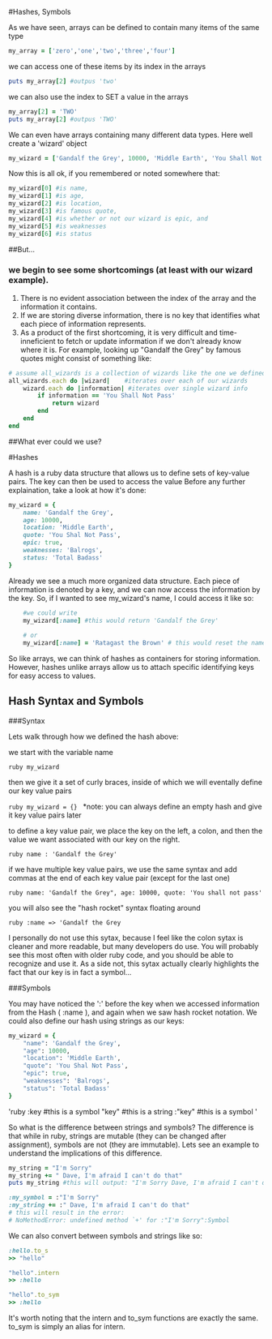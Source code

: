 #Hashes, Symbols

As we have seen, arrays can be defined to contain
	many items of the same type

```ruby 
my_array = ['zero','one','two','three','four']
```


we can access one of these items by its index in the arrays

```ruby 
puts my_array[2] #outpus 'two' 
```


we can also use the index to SET a value in the arrays

```ruby 
my_array[2] = 'TWO'
puts my_array[2] #outpus 'TWO'
```


We can even have arrays containing many different
  data types. Here well create a 'wizard' object

```ruby
my_wizard = ['Gandalf the Grey', 10000, 'Middle Earth', 'You Shall Not Pass', true, 'Balrogs', 'Total Badass']
```


Now this is all ok, if you remembered or noted somewhere that:
```ruby
my_wizard[0] #is name,
my_wizard[1] #is age,
my_wizard[2] #is location,
my_wizard[3] #is famous quote,
my_wizard[4] #is whether or not our wizard is epic, and
my_wizard[5] #is weaknesses
my_wizard[6] #is status
```

##But...
### we begin to see some shortcomings (at least with our wizard example). 

1. There is no evident association between the index of the array and the information it contains.
2. If we are storing diverse information, there is no key that identifies what each piece of information represents.
3. As a product of the first shortcoming, it is very difficult and time-inneficient to fetch or update information if we don't already know where it is. For example, looking up "Gandalf the Grey" by famous quotes might consist of something like:

```ruby
# assume all_wizards is a collection of wizards like the one we defined above
all_wizards.each do |wizard|	#iterates over each of our wizards
	wizard.each do |information| #iterates over single wizard info
		if information == 'You Shall Not Pass'
			return wizard
		end
	end
end
```

##What ever could we use?

#Hashes

A hash is a ruby data structure that allows us to define sets of key-value pairs. The key can then be used to access the value Before any further explaination, take a look at how it's done:

```ruby
my_wizard = {
    name: 'Gandalf the Grey',
    age: 10000,
    location: 'Middle Earth',
    quote: 'You Shal Not Pass',
    epic: true,
    weaknesses: 'Balrogs',
    status: 'Total Badass'
}
```

Already we see a much more organized data structure. Each piece of information is denoted by a key, and we can now access the information by the key. So, if I wanted to see my_wizard's name, I could access it like so: 

```ruby
    #we could write
    my_wizard[:name] #this would return 'Gandalf the Grey'
    
    # or
    my_wizard[:name] = 'Ratagast the Brown' # this would reset the name of the wizard
```

So like arrays, we can think of hashes as containers for storing information. However, hashes unlike arrays allow us to attach  specific identifying keys for easy access to values.

## Hash Syntax and Symbols

###Syntax

Lets walk through how we defined the  hash above:

we start with the variable name

`ruby
my_wizard
`

then we give it a set of curly braces, inside of which we will eventally define our key value pairs

`ruby
my_wizard = {}
`
    *note: you can always define an empty hash and give it key value pairs later
    
to define a key value pair, we place the key on the left, a colon, and then the value we want associated with our key on the right.

`ruby
name : 'Gandalf the Grey'
`

if we have multiple key value pairs, we use the same syntax and add commas at the end of each key value pair (except for the last one)

`ruby
name: 'Gandalf the Grey",
age: 10000,
quote: 'You shall not pass'
`

you will also see the "hash rocket" syntax floating around

`ruby
:name => 'Gandalf the Grey
`

I personally do not use this sytax, because I feel like the colon sytax is cleaner and more readable, but many developers
do use. You will probably see this most often with older ruby code, and you should be able to recognize and use it. As a side not, this sytax actually clearly highlights the fact that our key is in fact a symbol… 

###Symbols

You may have noticed the ':' before the key when we accessed information from the Hash ( :name ), and again when we saw hash rocket notation. We could also define our hash using strings as our keys:

```ruby
my_wizard = {
    "name": 'Gandalf the Grey',
    "age": 10000,
    "location": 'Middle Earth',
    "quote": 'You Shal Not Pass',
    "epic": true,
    "weaknesses": 'Balrogs',
    "status": 'Total Badass'
}
```
'ruby
:key #this is a symbol
"key" #this is a string
:"key" #this is a symbol
'

So what is the difference between strings and symbols? The difference is that while in ruby, strings are mutable (they can be changed after assignment), symbols are not (they are immutable). Lets see an example to understand the implications of this difference.

```ruby
my_string = "I'm Sorry"
my_string += " Dave, I'm afraid I can't do that"
puts my_string #this will output: "I'm Sorry Dave, I'm afraid I can't do that"

:my_symbol = :"I'm Sorry"
:my_string += :" Dave, I'm afraid I can't do that"
# this will result in the error:
# NoMethodError: undefined method `+' for :"I'm Sorry":Symbol
```

We can also convert between symbols and strings like so:

```ruby
:hello.to_s
>> "hello"

"hello".intern
>> :hello

"hello".to_sym
>> :hello
```

It's worth noting that the intern and to_sym functions are exactly the same. to_sym is simply an alias for intern.